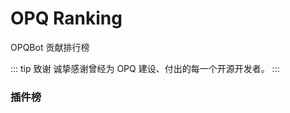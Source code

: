 # OPQ Ranking

OPQBot 贡献排行榜

::: tip 致谢
诚挚感谢曾经为 OPQ 建设、付出的每一个开源开发者。
:::

### 插件榜

<br />

<PluginRanking />

